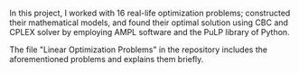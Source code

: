 In this project, I worked with 16 real-life optimization problems; constructed their mathematical models, and found their
optimal solution using CBC and CPLEX solver by employing AMPL software and the PuLP library of
Python.

The file "Linear Optimization Problems" in the repository includes the aforementioned problems and explains them briefly.
